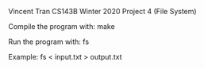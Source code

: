 Vincent Tran
CS143B Winter 2020
Project 4 (File System)


Compile the program with:
	make

Run the program with:
	fs

Example:
	fs < input.txt > output.txt
